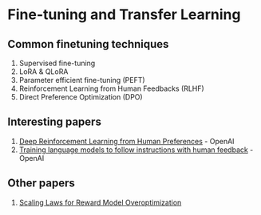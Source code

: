 # Fine-tuning and Transfer Learning

## Common finetuning techniques

1. Supervised fine-tuning
2. LoRA & QLoRA
3. Parameter efficient fine-tuning (PEFT)
4. Reinforcement Learning from Human Feedbacks (RLHF)
5. Direct Preference Optimization (DPO)

## Interesting papers

1. [Deep Reinforcement Learning from Human Preferences](https://arxiv.org/pdf/1706.03741.pdf) - OpenAI
2. [Training language models to follow instructions with human feedback](https://proceedings.neurips.cc/paper_files/paper/2022/file/b1efde53be364a73914f58805a001731-Paper-Conference.pdf) - OpenAI


## Other papers

1. [Scaling Laws for Reward Model Overoptimization](https://arxiv.org/pdf/2210.10760.pdf)